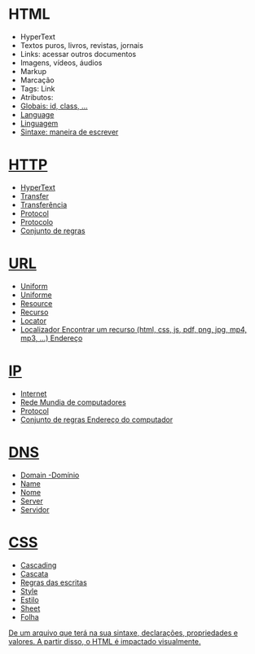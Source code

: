 # HTML

- HyperText
 - Textos puros, livros, revistas, jornais
 - Links: acessar outros documentos
 - Imagens, vídeos, áudios
- Markup
 - Marcação
 - Tags: <a> Link </a>
 - Atributos: <a href="http://rocketseat.com.br">
 - Globais: id, class, ...
- Language
 - Linguagem
 - Sintaxe: maneira de escrever

# HTTP

- HyperText
- Transfer
 - Transferência
- Protocol
 - Protocolo
 - Conjunto de regras

# URL

- Uniform
 - Uniforme
- Resource
 - Recurso
- Locator
 - Localizador
Encontrar um recurso (html, css, js, pdf, png, jpg, mp4, mp3, ...) 
Endereço

# IP

- Internet
 - Rede Mundia de computadores
- Protocol
 - Conjunto de regras 
Endereço do computador 

# DNS

- Domain
 -Domínio
- Name
 - Nome
- Server
 - Servidor

# CSS

- Cascading
 - Cascata
 - Regras das escritas
- Style
 - Estilo
- Sheet
 - Folha

De um arquivo que terá na sua sintaxe, declarações, propriedades e valores.
A partir disso, o HTML é impactado visualmente.




